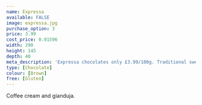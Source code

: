 ```yaml
---
name: Expressa
available: FALSE
image: expressa.jpg
purchase_option: 3
price: 3.99
cost_price: 0.01596
width: 290
height: 145
depth: 40
meta_description: 'Expressa chocolates only £3.99/100g. Traditional sweets and more at Humbugs Confectionery Store. Specialists in satisfying your sweet tooth!'
type: [Chocolate]
colour: [Brown]
free: [Gluten]
---
```

Coffee cream and gianduja.